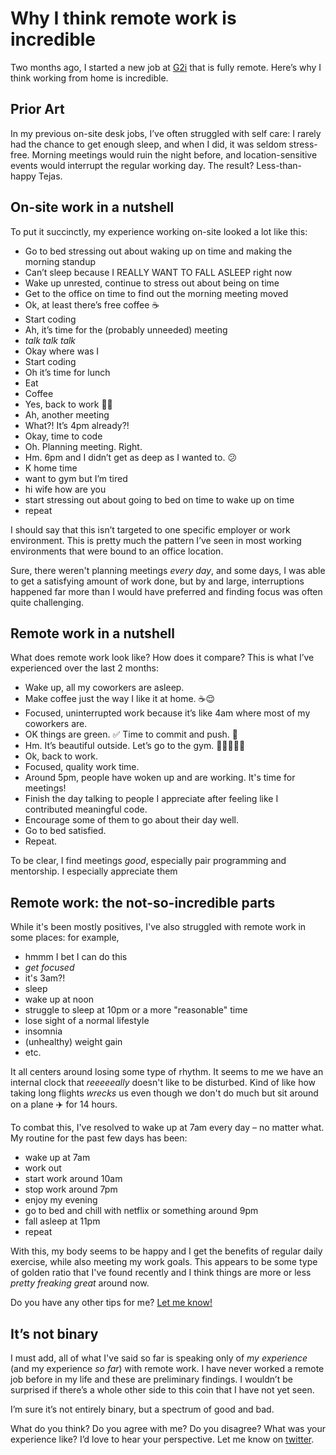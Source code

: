 # Why I think remote work is incredible

Two months ago, I started a new job at [G2i](https://g2i.co/) that is fully remote. Here’s why I think working from home is incredible. 

## Prior Art

In my previous on-site desk jobs, I’ve often struggled with self care: I rarely had the chance to get enough sleep, and when I did, it was seldom stress-free. Morning meetings would ruin the night before, and location-sensitive events would interrupt the regular working day. The result? Less-than-happy Tejas. 

## On-site work in a nutshell

To put it succinctly, my experience working on-site looked a lot like this:

* Go to bed stressing out about waking up on time and making the morning standup
* Can’t sleep because I REALLY WANT TO FALL ASLEEP right now
* Wake up unrested, continue to stress out about being on time
* Get to the office on time to find out the morning meeting moved
* Ok, at least there’s free coffee ☕️
* Start coding 
* Ah, it’s time for the (probably unneeded) meeting
* _talk talk talk_
* Okay where was I 
* Start coding 
* Oh it’s time for lunch
* Eat
* Coffee
* Yes, back to work 💪🏾 
* Ah, another meeting 
* What?! It’s 4pm already?!
* Okay, time to code
* Oh. Planning meeting. Right. 
* Hm. 6pm and I didn’t get as deep as I wanted to. 😕
* K home time
* want to gym but I’m tired
* hi wife how are you 
* start stressing out about going to bed on time to wake up on time 
* repeat

I should say that this isn’t targeted to one specific employer or work environment. This is pretty much the pattern I’ve seen in most working environments that were bound to an office location.

Sure, there weren't planning meetings _every day_, and some days, I was able to get a satisfying amount of work done, but by and large, interruptions happened far more than I would have preferred and finding focus was often quite challenging.

## Remote work in a nutshell 

What does remote work look like? How does it compare? This is what I’ve experienced over the last 2 months:

* Wake up, all my coworkers are asleep.
* Make coffee just the way I like it at home. ☕️😌
* Focused, uninterrupted work because it’s like 4am where most of my coworkers are. 
* OK things are green. ✅ Time to commit and push. 🚀 
* Hm. It’s beautiful outside. Let’s go to the gym. 💪🏾🚴🏾‍♂️
* Ok, back to work. 
* Focused, quality work time. 
* Around 5pm, people have woken up and are working. It's time for meetings!
* Finish the day talking to people I appreciate after feeling like I contributed meaningful code.
* Encourage some of them to go about their day well. 
* Go to bed satisfied. 
* Repeat. 

To be clear, I find meetings _good_, especially pair programming and mentorship. I especially appreciate them

## Remote work: the not-so-incredible parts

While it's been mostly positives, I've also struggled with remote work in some places: for example,

- hmmm I bet I can do this
- _get focused_
- it's 3am?!
- sleep
- wake up at noon
- struggle to sleep at 10pm or a more "reasonable" time
- lose sight of a normal lifestyle
- insomnia
- (unhealthy) weight gain
- etc.

It all centers around losing some type of rhythm. It seems to me we have an internal clock that _reeeeeally_ doesn't like to be disturbed. Kind of like how taking long flights _wrecks_ us even though we don't do much but sit around on a plane ✈️ for 14 hours.

To combat this, I've resolved to wake up at 7am every day – no matter what. My routine for the past few days has been:

- wake up at 7am
- work out
- start work around 10am
- stop work around 7pm
- enjoy my evening
- go to bed and chill with netflix or something around 9pm
- fall asleep at 11pm
- repeat

With this, my body seems to be happy and I get the benefits of regular daily exercise, while also meeting my work goals. This appears to be some type of golden ratio that I've found recently and I think things are more or less _pretty freaking great_ around now.

Do you have any other tips for me? [Let me know!](https://twitter.com/tejaskumar_)

## It’s not binary 

I must add, all of what I've said so far is speaking only of _my experience_ (and my experience _so far_) with remote work. I have never worked a remote job before in my life and these are preliminary findings. I wouldn’t be surprised if there’s a whole other side to this coin that I have not yet seen. 

I’m sure it’s not entirely binary, but a spectrum of good and bad. 

What do you think? Do you agree with me? Do you disagree? What was your experience like? I’d love to hear your perspective. Let me know on [twitter](https://twitter.com/tejaskumar_). 